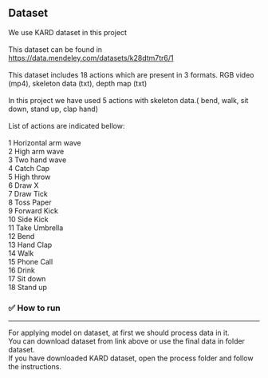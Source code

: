 ## Dataset

We use KARD dataset in this project 
 </br> </br>
This dataset can be found in https://data.mendeley.com/datasets/k28dtm7tr6/1
 </br> </br>
This dataset includes 18 actions which are present in 3 formats. RGB video (mp4), skeleton data (txt), depth map (txt)
 </br> </br>
In this project we have used 5 actions with skeleton data.( bend, walk, sit down, stand up, clap hand)
 </br> </br>
List of actions are indicated bellow:
 </br> </br>
1	Horizontal arm wave </br>
2	High arm wave </br>
3	Two hand wave </br>
4	Catch Cap </br>
5	High throw </br>
6	Draw X </br>
7	Draw Tick </br>
8	Toss Paper </br>
9	Forward Kick </br>
10	Side Kick </br>
11	Take Umbrella </br>
12	Bend </br>
13	Hand Clap </br>
14	Walk </br>
15	Phone Call </br>
16	Drink </br>
17	Sit down </br>
18	Stand up </br>


### ✅  How to run
----
For applying model on dataset, at first we should process data in it.</br>
You can download dataset from link above or use the final data in folder dataset.</br>
If you have downloaded KARD dataset, open the process folder and follow the instructions.</br>
